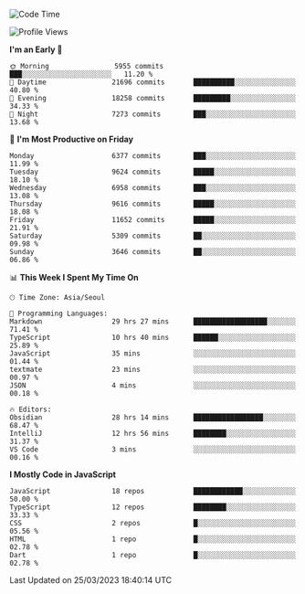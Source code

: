 <!--START_SECTION:waka-->
![Code Time](http://img.shields.io/badge/Code%20Time-4%2C607%20hrs%2033%20mins-blue)

![Profile Views](http://img.shields.io/badge/Profile%20Views-24-blue)

**I'm an Early 🐤** 

```text
🌞 Morning                5955 commits        ███░░░░░░░░░░░░░░░░░░░░░░   11.20 % 
🌆 Daytime                21696 commits       ██████████░░░░░░░░░░░░░░░   40.80 % 
🌃 Evening                18258 commits       █████████░░░░░░░░░░░░░░░░   34.33 % 
🌙 Night                  7273 commits        ███░░░░░░░░░░░░░░░░░░░░░░   13.68 % 
```
📅 **I'm Most Productive on Friday** 

```text
Monday                   6377 commits        ███░░░░░░░░░░░░░░░░░░░░░░   11.99 % 
Tuesday                  9624 commits        █████░░░░░░░░░░░░░░░░░░░░   18.10 % 
Wednesday                6958 commits        ███░░░░░░░░░░░░░░░░░░░░░░   13.08 % 
Thursday                 9616 commits        █████░░░░░░░░░░░░░░░░░░░░   18.08 % 
Friday                   11652 commits       █████░░░░░░░░░░░░░░░░░░░░   21.91 % 
Saturday                 5309 commits        ██░░░░░░░░░░░░░░░░░░░░░░░   09.98 % 
Sunday                   3646 commits        ██░░░░░░░░░░░░░░░░░░░░░░░   06.86 % 
```


📊 **This Week I Spent My Time On** 

```text
🕑︎ Time Zone: Asia/Seoul

💬 Programming Languages: 
Markdown                 29 hrs 27 mins      ██████████████████░░░░░░░   71.41 % 
TypeScript               10 hrs 40 mins      ██████░░░░░░░░░░░░░░░░░░░   25.89 % 
JavaScript               35 mins             ░░░░░░░░░░░░░░░░░░░░░░░░░   01.44 % 
textmate                 23 mins             ░░░░░░░░░░░░░░░░░░░░░░░░░   00.97 % 
JSON                     4 mins              ░░░░░░░░░░░░░░░░░░░░░░░░░   00.18 % 

🔥 Editors: 
Obsidian                 28 hrs 14 mins      █████████████████░░░░░░░░   68.47 % 
IntelliJ                 12 hrs 56 mins      ████████░░░░░░░░░░░░░░░░░   31.37 % 
VS Code                  3 mins              ░░░░░░░░░░░░░░░░░░░░░░░░░   00.16 % 
```

**I Mostly Code in JavaScript** 

```text
JavaScript               18 repos            ████████████░░░░░░░░░░░░░   50.00 % 
TypeScript               12 repos            ████████░░░░░░░░░░░░░░░░░   33.33 % 
CSS                      2 repos             █░░░░░░░░░░░░░░░░░░░░░░░░   05.56 % 
HTML                     1 repo              █░░░░░░░░░░░░░░░░░░░░░░░░   02.78 % 
Dart                     1 repo              █░░░░░░░░░░░░░░░░░░░░░░░░   02.78 % 
```




 Last Updated on 25/03/2023 18:40:14 UTC
<!--END_SECTION:waka-->
